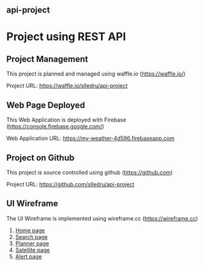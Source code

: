 ## api-project

# Project using REST API

## Project Management

This project is planned and managed using waffle.io (https://waffle.io/)

Project URL: https://waffle.io/slledru/api-project

## Web Page Deployed

This Web Application is deployed with Firebase (https://console.firebase.google.com/)

Web Application URL: https://my-weather-4d596.firebaseapp.com

## Project on Github

This project is source controlled using github (https://github.com)

Project URL: https://github.com/slledru/api-project

## UI Wireframe

The UI Wireframe is implemented using wireframe.cc (https://wireframe.cc)

1. [Home page](https://wireframe.cc/fwEh4w)
2. [Search page](https://wireframe.cc/)
3. [Planner page](https://wireframe.cc/)
4. [Satellite page](https://wireframe.cc/)
5. [Alert page](https://wireframe.cc/)
